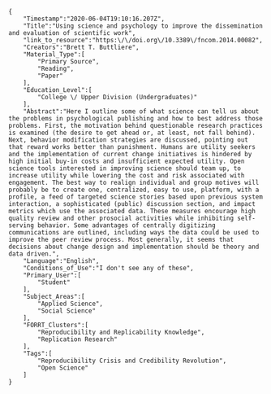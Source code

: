 
    {
        "Timestamp":"2020-06-04T19:10:16.207Z",
        "Title":"Using science and psychology to improve the dissemination and evaluation of scientific work",
        "link_to_resource":"https:\/\/doi.org\/10.3389\/fncom.2014.00082",
        "Creators":"Brett T. Buttliere",
        "Material_Type":[
            "Primary Source",
            "Reading",
            "Paper"
        ],
        "Education_Level":[
            "College \/ Upper Division (Undergraduates)"
        ],
        "Abstract":"Here I outline some of what science can tell us about the problems in psychological publishing and how to best address those problems. First, the motivation behind questionable research practices is examined (the desire to get ahead or, at least, not fall behind). Next, behavior modification strategies are discussed, pointing out that reward works better than punishment. Humans are utility seekers and the implementation of current change initiatives is hindered by high initial buy-in costs and insufficient expected utility. Open science tools interested in improving science should team up, to increase utility while lowering the cost and risk associated with engagement. The best way to realign individual and group motives will probably be to create one, centralized, easy to use, platform, with a profile, a feed of targeted science stories based upon previous system interaction, a sophisticated (public) discussion section, and impact metrics which use the associated data. These measures encourage high quality review and other prosocial activities while inhibiting self-serving behavior. Some advantages of centrally digitizing communications are outlined, including ways the data could be used to improve the peer review process. Most generally, it seems that decisions about change design and implementation should be theory and data driven.",
        "Language":"English",
        "Conditions_of_Use":"I don't see any of these",
        "Primary_User":[
            "Student"
        ],
        "Subject_Areas":[
            "Applied Science",
            "Social Science"
        ],
        "FORRT_Clusters":[
            "Reproducibility and Replicability Knowledge",
            "Replication Research"
        ],
        "Tags":[
            "Reproducibility Crisis and Credibility Revolution",
            "Open Science"
        ]
    }
